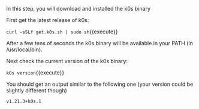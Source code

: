 In this step, you will download and installed the k0s binary

First get the latest release of k0s:

`curl -sSLf get.k0s.sh | sudo sh`{{execute}}

After a few tens of seconds the k0s binary will be available in your PATH (in /usr/local/bin).

Next check the current version of the k0s binary:

`k0s version`{{execute}}

You should get an output similar to the following one (your version could be slightly different though)

```
v1.21.3+k0s.1
```
